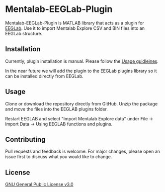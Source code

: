 # Mentalab-EEGLab-Plugin

Mentalab-EEGLab-Plugin is MATLAB library that acts as a plugin for [EEGLab](https://sccn.ucsd.edu/eeglab/index.php). Use it to import Mentalab Explore CSV and BIN files into an EEGLab structure.

## Installation

Currently, plugin installation is manual. Please follow the [Usage guidleines](#usage).

In the near future we will add the plugin to the EEGLab plugins library so it can be installed directly from EEGLab.

## <a name="usage"></a> Usage

Clone or download the repository directly from GitHub. Unzip the package and move the files into the EEGLAB plugins folder.

Restart EEGLAB and select "Import Mentalab Explore data" under File -> Import Data -> Using EEGLAB functions and plugins.

## Contributing
Pull requests and feedback is welcome. For major changes, please open an issue first to discuss what you would like to change.

## License
[GNU General Public License v3.0](https://github.com/Nujanauss/Mentalab-EEGLab-Plugin/blob/master/LICENSE)

